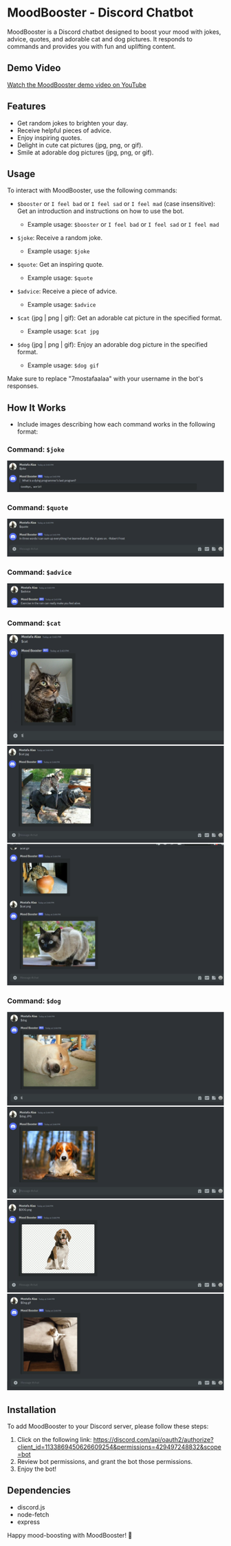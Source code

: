 # MoodBooster - Discord Chatbot

MoodBooster is a Discord chatbot designed to boost your mood with jokes, advice, quotes, and adorable cat and dog pictures. It responds to commands and provides you with fun and uplifting content.

## Demo Video

[Watch the MoodBooster demo video on YouTube](https://youtu.be/wCGPLVia_lw)

## Features

- Get random jokes to brighten your day.
- Receive helpful pieces of advice.
- Enjoy inspiring quotes.
- Delight in cute cat pictures (jpg, png, or gif).
- Smile at adorable dog pictures (jpg, png, or gif).

## Usage

To interact with MoodBooster, use the following commands:

- `$booster` or `I feel bad` or `I feel sad` or `I feel mad` (case insensitive): Get an introduction and instructions on how to use the bot.
  - Example usage: `$booster` or `I feel bad` or `I feel sad` or `I feel mad`
    
- `$joke`: Receive a random joke.
  - Example usage: `$joke`

- `$quote`: Get an inspiring quote.
  - Example usage: `$quote`

- `$advice`: Receive a piece of advice.
  - Example usage: `$advice`

- `$cat` (jpg | png | gif): Get an adorable cat picture in the specified format.
  - Example usage: `$cat jpg`

- `$dog` (jpg | png | gif): Enjoy an adorable dog picture in the specified format.
  - Example usage: `$dog gif`

Make sure to replace "7mostafaalaa" with your username in the bot's responses.

## How It Works

- Include images describing how each command works in the following format:

### Command: `$joke`
![Joke Command](Resources/images/$joke_command.png)

### Command: `$quote`
![Quote Command](Resources/images/$quote_command.png)

### Command: `$advice`
![Advice Command](Resources/images/$advice_command.png)

### Command: `$cat`
![Cat Command](Resources/images/cat_image.png)
![Cat jpg](Resources/images/cat_image_jpg.png)
![Cat png](Resources/images/cat_images_gif&&png.png)

### Command: `$dog`
![Dog Command](Resources/images/dog_image.png)
![Dog jpg](Resources/images/dog_jpg.png)
![Dog Command](Resources/images/dog_png.png)
![Dog Command](Resources/images/dog_gif.png)

## Installation

To add MoodBooster to your Discord server, please follow these steps:
1. Click on the following link: https://discord.com/api/oauth2/authorize?client_id=1133869450626609254&permissions=429497248832&scope=bot
2. Review bot permissions, and grant the bot those permissions.
3. Enjoy the bot!

## Dependencies

- discord.js
- node-fetch
- express

Happy mood-boosting with MoodBooster! 🎉
